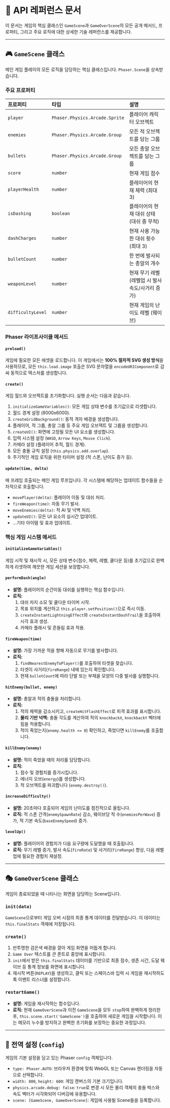# 📜 API 레퍼런스 문서

이 문서는 게임의 핵심 클래스인 `GameScene`과 `GameOverScene`의 모든 공개 메서드, 프로퍼티, 그리고 주요 로직에 대한 상세한 기술 레퍼런스를 제공합니다.

--- 

## 🎮 `GameScene` 클래스

메인 게임 플레이의 모든 로직을 담당하는 핵심 클래스입니다. `Phaser.Scene`을 상속받습니다.

### 주요 프로퍼티

| 프로퍼티 | 타입 | 설명 |
| :--- | :--- | :--- |
| `player` | `Phaser.Physics.Arcade.Sprite` | 플레이어 캐릭터 오브젝트 |
| `enemies` | `Phaser.Physics.Arcade.Group` | 모든 적 오브젝트를 담는 그룹 |
| `bullets` | `Phaser.Physics.Arcade.Group` | 모든 총알 오브젝트를 담는 그룹 |
| `score` | `number` | 현재 게임 점수 |
| `playerHealth` | `number` | 플레이어의 현재 체력 (최대 3) |
| `isDashing` | `boolean` | 플레이어의 현재 대쉬 상태 (대쉬 중 무적) |
| `dashCharges` | `number` | 현재 사용 가능한 대쉬 횟수 (최대 3) |
| `bulletCount` | `number` | 한 번에 발사되는 총알의 개수 |
| `weaponLevel` | `number` | 현재 무기 레벨 (레벨업 시 발사 속도/사거리 증가) |
| `difficultyLevel` | `number` | 현재 게임의 난이도 레벨 (웨이브) |

### Phaser 라이프사이클 메서드

#### `preload()`
게임에 필요한 모든 에셋을 로드합니다. 이 게임에서는 **100% 절차적 SVG 생성 방식**을 사용하므로, 모든 `this.load.image` 호출은 SVG 문자열을 `encodeURIComponent`로 감싸 동적으로 텍스처를 생성합니다.

#### `create()`
게임 월드와 오브젝트를 초기화합니다. 실행 순서는 다음과 같습니다.
1.  `initializeGameVariables()`: 모든 게임 상태 변수를 초기값으로 리셋합니다.
2.  월드 경계 설정 (8000x6000).
3.  `createGridBackground()`: 동적 격자 배경을 생성합니다.
4.  플레이어, 적 그룹, 총알 그룹 등 주요 게임 오브젝트 및 그룹을 생성합니다.
5.  `createUI()`: 화면에 고정될 모든 UI 요소를 생성합니다.
6.  입력 시스템 설정 (`WASD`, `Arrow Keys`, `Mouse Click`).
7.  카메라 설정 (플레이어 추적, 월드 경계).
8.  모든 충돌 규칙 설정 (`this.physics.add.overlap`).
9.  주기적인 게임 로직을 위한 타이머 설정 (적 스폰, 난이도 증가 등).

#### `update(time, delta)`
매 프레임 호출되는 메인 게임 루프입니다. 각 시스템에 해당하는 업데이트 함수들을 순차적으로 호출합니다.
- `movePlayer(delta)`: 플레이어 이동 및 대쉬 처리.
- `fireWeapon(time)`: 자동 무기 발사.
- `moveEnemies(delta)`: 적 AI 및 넉백 처리.
- `updateUI()`: 모든 UI 요소의 실시간 업데이트.
- ...기타 아이템 및 효과 업데이트.

### 핵심 게임 시스템 메서드

#### `initializeGameVariables()`
게임 시작 및 재시작 시, 모든 상태 변수(점수, 체력, 레벨, 쿨다운 등)를 초기값으로 완벽하게 리셋하여 깨끗한 게임 세션을 보장합니다.

#### `performDash(angle)`
- **설명:** 플레이어의 순간이동 대쉬를 실행하는 핵심 함수입니다.
- **로직:**
    1.  대쉬 차지 소모 및 쿨다운 타이머 시작.
    2.  목표 위치를 계산하고 `this.player.setPosition()`으로 즉시 이동.
    3.  `createInstantLightningEffect`와 `createInstantDashTrail`을 호출하여 시각 효과 생성.
    4.  카메라 플래시 및 흔들림 효과 적용.

#### `fireWeapon(time)`
- **설명:** 가장 가까운 적을 향해 자동으로 무기를 발사합니다.
- **로직:**
    1.  `findNearestEnemyToPlayer()`를 호출하여 타겟을 찾습니다.
    2.  타겟이 사거리(`fireRange`) 내에 있는지 확인합니다.
    3.  현재 `bulletCount`에 따라 단발 또는 부채꼴 모양의 다중 발사를 실행합니다.

#### `hitEnemy(bullet, enemy)`
- **설명:** 총알과 적의 충돌을 처리합니다.
- **로직:**
    1.  적의 체력을 감소시키고, `createHitFlashEffect`로 피격 효과를 표시합니다.
    2.  **물리 기반 넉백:** 충돌 각도를 계산하여 적의 `knockbackX`, `knockbackY` 벡터에 힘을 적용합니다.
    3.  적이 죽었는지(`enemy.health <= 0`) 확인하고, 죽었다면 `killEnemy`를 호출합니다.

#### `killEnemy(enemy)`
- **설명:** 적이 죽었을 때의 처리를 담당합니다.
- **로직:**
    1.  점수 및 경험치를 증가시킵니다.
    2.  에너지 오브(`energy`)를 생성합니다.
    3.  적 오브젝트를 파괴합니다 (`enemy.destroy()`).

#### `increaseDifficulty()`
- **설명:** 20초마다 호출되어 게임의 난이도를 점진적으로 올립니다.
- **로직:** 적 스폰 간격(`enemySpawnRate`) 감소, 웨이브당 적 수(`enemiesPerWave`) 증가, 적 기본 속도(`baseEnemySpeed`) 증가.

#### `levelUp()`
- **설명:** 플레이어의 경험치가 다음 요구량에 도달했을 때 호출됩니다.
- **로직:** 무기 레벨 증가, 발사 속도(`fireRate`) 및 사거리(`fireRange`) 향상, 다음 레벨업에 필요한 경험치 재설정.

--- 

## 🎭 `GameOverScene` 클래스

게임이 종료되었을 때 나타나는 화면을 담당하는 Scene입니다.

### `init(data)`
`GameScene`으로부터 게임 오버 시점의 최종 통계 데이터를 전달받습니다. 이 데이터는 `this.finalStats` 객체에 저장됩니다.

### `create()`
1.  반투명한 검은색 배경을 깔아 게임 화면을 어둡게 합니다.
2.  `Game Over` 텍스트를 큰 폰트로 중앙에 표시합니다.
3.  `init`에서 받은 `this.finalStats` 데이터를 기반으로 최종 점수, 생존 시간, 도달 웨이브 등 통계 정보를 화면에 표시합니다.
4.  재시작 버튼(`REPLAY`)을 생성하고, 클릭 또는 스페이스바 입력 시 게임을 재시작하도록 이벤트 리스너를 설정합니다.

### `restartGame()`
- **설명:** 게임을 재시작하는 함수입니다.
- **로직:** 현재 `GameOverScene`과 이전 `GameScene`을 모두 `stop`하여 완벽하게 정리한 후, `this.scene.start('GameScene')`을 호출하여 새로운 게임을 시작합니다. 이는 메모리 누수를 방지하고 완벽한 초기화를 보장하는 중요한 과정입니다.

--- 

## 🔧 전역 설정 (`config`)

게임의 기본 설정을 담고 있는 Phaser `config` 객체입니다.
- `type: Phaser.AUTO`: 브라우저 환경에 맞춰 WebGL 또는 Canvas 렌더링을 자동으로 선택합니다.
- `width: 800`, `height: 600`: 게임 캔버스의 기본 크기입니다.
- `physics.arcade.debug: false`: `true`로 변경 시 모든 물리 객체의 충돌 박스와 속도 벡터가 시각화되어 디버깅에 유용합니다.
- `scene: [GameScene, GameOverScene]`: 게임에 사용될 Scene들을 등록합니다.
